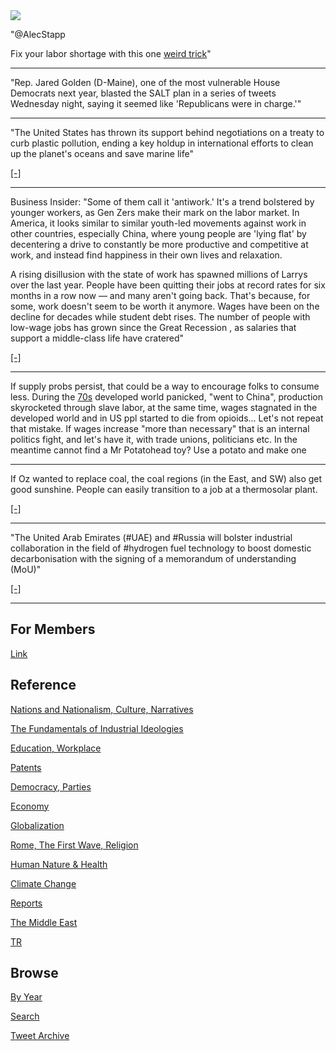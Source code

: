 <img src="https://drive.google.com/uc?export=view&id=1B2wf9R7AMH1d7Vw6e2mucLbIQ5NSjir7"/>


"@AlecStapp

Fix your labor shortage with this one [weird trick](https://pbs.twimg.com/media/FEIaeNNWUAI-dlM?format=jpg&name=small)"

---

"Rep. Jared Golden (D-Maine), one of the most vulnerable House
Democrats next year, blasted the SALT plan in a series of tweets
Wednesday night, saying it seemed like 'Republicans were in charge.'"

---

"The United States has thrown its support behind negotiations on a
treaty to curb plastic pollution, ending a key holdup in international
efforts to clean up the planet's oceans and save marine life"

[[-]](http://u.afp.com/wUNN)

---

Business Insider: "Some of them call it 'antiwork.' It's a trend
bolstered by younger workers, as Gen Zers make their mark on the labor
market. In America, it looks similar to similar youth-led movements
against work in other countries, especially China, where young people
are 'lying flat' by decentering a drive to constantly be more
productive and competitive at work, and instead find happiness in
their own lives and relaxation.

A rising disillusion with the state of work has spawned millions of
Larrys over the last year. People have been quitting their jobs at
record rates for six months in a row now — and many aren't going
back. That's because, for some, work doesn't seem to be worth it
anymore. Wages have been on the decline for decades while student debt
rises. The number of people with low-wage jobs has grown since the
Great Recession , as salaries that support a middle-class life have
cratered"

[[-]](https://www.businessinsider.com/what-is-antiwork-workers-quit-dont-work-strike-better-conditions-2021-11)

---

If supply probs persist, that could be a way to encourage folks to
consume less. During the [70s](https://youtu.be/8rxrjhWTdv8?t=27)
developed world panicked, "went to China", production skyrocketed
through slave labor, at the same time, wages stagnated in the
developed world and in US ppl started to die from opioids... Let's not
repeat that mistake.  If wages increase "more than necessary" that is
an internal politics fight, and let's have it, with trade unions,
politicians etc. In the meantime cannot find a Mr Potatohead toy?  Use
a potato and make one

---

If Oz wanted to replace coal, the coal regions (in the East, and SW)
also get good sunshine. People can easily transition to a job at a
thermosolar plant.

[[-]](https://pbs.twimg.com/media/FENtnFlWUAIDbMK?format=jpg&name=small)

---

"The United Arab Emirates (#UAE) and #Russia will bolster industrial
collaboration in the field of #hydrogen fuel technology to boost
domestic decarbonisation with the signing of a memorandum of
understanding (MoU)"

[[-]](https://www.h2-view.com/story/uae-russia-to-bolster-hydrogen-prospects-with-new-agreement/)

---

## For Members

[Link](https://thirdwave-members.herokuapp.com)

## Reference

[Nations and Nationalism, Culture, Narratives](/2013/02/nations-and-nationalism.md)

[The Fundamentals of Industrial Ideologies](/2011/04/fundamentals-of-industrial-ideologies.md)

[Education, Workplace](2017/09/education-workplace.md)

[Patents](/2018/09/patents.md)

[Democracy, Parties](/2016/11/democracy.md)

[Economy](/2018/05/economy.md)

[Globalization](/2018/09/globalization.md)

[Rome, The First Wave, Religion](/2017/12/rome.md)

[Human Nature & Health](/2020/07/human-nature.md)

[Climate Change](/2018/12/climate.md)

[Reports](/2019/05/reports.md)

[The Middle East](/2019/07/middleeast.md)

[TR](../tr)

## Browse

[By Year](years.md)

[Search](search.html)

[Tweet Archive](/tweets/README.md)



